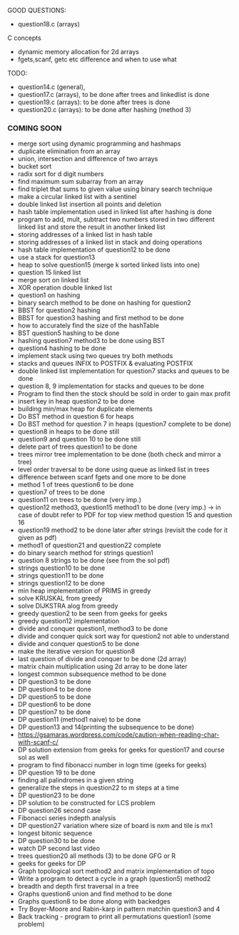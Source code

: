 GOOD QUESTIONS:
- question18.c (arrays)


C concepts
- dynamic memory allocation for 2d arrays
- fgets,scanf, getc etc difference and when to use what

TODO: 
- question14.c (general), 
- question17.c (arrays), to be done after trees and linkedlist is done
- question19.c (arrays): to be done after trees is done
- question20.c (arrays): to be done after hashing (method 3)


### COMING SOON

- merge sort using dynamic programming and hashmaps
- duplicate elimination from an array
- union, intersection and difference of two arrays
- bucket sort
- radix sort for d digit numbers
- find maximum sum subarray from an array
- find triplet that sums to given value using binary search technique
- make a circular linked list with a sentinel
- double linked list insertion all points and deletion
- hash table implementation used in linked list after hashing is done
- program to add, mult, subtract two numbers stored in two different linked list and store the result in another linked list
- storing addresses of a linked list in hash table
- storing addresses of a linked list in stack and doing operations
- hash table implementation of question12 to be done
- use a stack for question13
- heap to solve question15 (merge k sorted linked lists into one)
-  question 15 linked list
- merge sort on linked list
- XOR operation double linked list
- question1 on hashing
- binary search method to be done on hashing for question2
- BBST for question2 hashing
- BBST for question3 hashing and first method to be done
- how to accurately find the size of the hashTable
- BST question5 hashing to be done
- hashing question7 method3 to be done using BST
- question4 hashing to be done
- implement stack using two queues try both methods
- stacks and queues INFIX to POSTFIX & evaluating POSTFIX
- double linked list implementation for question7 stacks and queues to be done
- question 8, 9 implementation for stacks and queues to be done
- Program to find then the stock should be sold in order to gain max profit
- insert key in heap question2 to be done
- building min/max heap for duplicate elements
- Do BST method in question 6 for heaps
- Do BST method for question 7 in heaps (question7 complete to be done)
- question8 in heaps to be done still
- question9 and question 10 to be done still
- delete part of trees question1 to be done
- trees mirror tree implementation to be done (both check and mirror a tree)
- level order traversal to be done using queue as linked list in trees
- difference between scanf fgets and one more to be done
- method 1 of trees question6 to be done
- question7 of trees to be done
- question11 on trees to be done (very imp.)
- question12 method3, question15 method1 to be done (very imp.) -> in case of doubt refer to PDF for top view method question 15 and question 16
- question19 method2 to be done later after strings (revisit the code for it given as pdf)
- method1 of question21 and question22 complete
- do binary search method for strings question1
- question 8 strings to be done (see from the sol pdf)
- strings question10 to be done
- strings question11 to be done
- strings question12 to be done
- min heap implementation of PRIMS in greedy
- solve KRUSKAL from greedy
- solve DIJKSTRA alog from greedy
- greedy question2 to be seen from geeks for geeks
- greedy question12 implementation
- divide and conquer question1, method3 to be done
- divide and conquer quick sort way for question2 not able to understand
- divide and conquer question5 to be done
- make the iterative version for question8
- last question of divide and conquer to be done (2d array)
- matrix chain multiplication using 2d array to be done later
- longest common subsequence method to be done
- DP question3 to be done
- DP question4 to be done
- DP question5 to be done
- DP question6 to be done
- DP question7 to be done
- DP question11 (method1 naive) to be done
- DP question13 and 14(printing the subsequence to be done)
- https://gsamaras.wordpress.com/code/caution-when-reading-char-with-scanf-c/
- DP solution extension from geeks for geeks for question17  and course sol as well
- program to find fibonacci number in logn time (geeks for geeks)
- DP question 19 to be done
- finding all palindromes in a given string
- generalize the steps in question22 to m steps at a time
- DP question23 to be done
- DP solution to be constructed for LCS problem
- DP question26 second case
- Fibonacci series indepth analysis
- DP question27 variation where size of board is nxm and tile is mx1
- longest bitonic sequence
- DP question30 to be done
- watch DP second last video
- trees question20 all methods (3) to be done GFG or R
- geeks for geeks for DP
- Graph topological sort method2 and matrix implementation of topo
- Write a program to detect a cycle in a graph (question5) method2
- breadth and depth first traversal in a tree
- Graphs question6 union and find method to be done
- Graphs question8 to be done along with backedges
- Try Boyer-Moore and Rabin-karp in pattern matchin question3 and 4
- Back tracking - program to print all permutations question1 (some problem)

